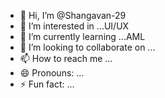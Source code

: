 - 👋 Hi, I’m @Shangavan-29
- 👀 I’m interested in ...UI/UX
- 🌱 I’m currently learning ...AML
- 💞️ I’m looking to collaborate on ...
- 📫 How to reach me ...
- 😄 Pronouns: ...
- ⚡ Fun fact: ...

<!---
Shangavan-29/Shangavan-29 is a ✨ special ✨ repository because its `README.md` (this file) appears on your GitHub profile.
You can click the Preview link to take a look at your changes.
--->
